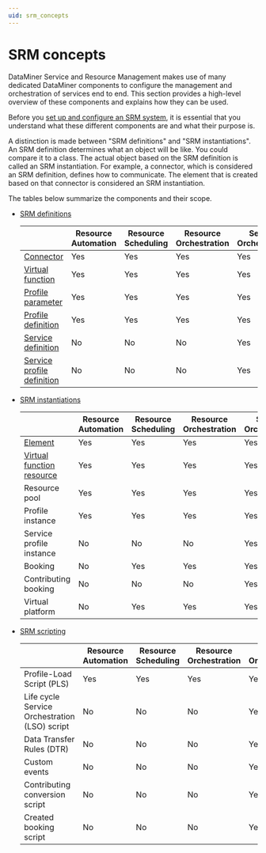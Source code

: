 ```yaml
---
uid: srm_concepts
---
```


# SRM concepts

DataMiner Service and Resource Management makes use of many dedicated DataMiner components to configure the management and orchestration of services end to end. This section provides a high-level overview of these components and explains how they can be used.

Before you [set up and configure an SRM system](xref:srm_getting_started), it is essential that you understand what these different components are and what their purpose is.

A distinction is made between "SRM definitions" and "SRM instantiations". An SRM definition determines what an object will be like. You could compare it to a class. The actual object based on the SRM definition is called an SRM instantiation. For example, a connector, which is considered an SRM definition, defines how to communicate. The element that is created based on that connector is considered an SRM instantiation.

The tables below summarize the components and their scope.

- [SRM definitions](xref:srm_definitions)

  | | Resource Automation | Resource Scheduling | Resource Orchestration | Service Orchestration |
  |--|---------------------|---------------------|------------------------|-----------------------|
  | [Connector](xref:srm_definitions#connector) | Yes | Yes | Yes | Yes |
  | [Virtual function](xref:srm_definitions#virtual-function) | Yes | Yes | Yes | Yes |
  | [Profile parameter](xref:srm_definitions#profile-parameter) | Yes | Yes | Yes | Yes |
  | [Profile definition](xref:srm_definitions#profile-definition) | Yes | Yes | Yes | Yes |
  | [Service definition](xref:srm_definitions#service-definition) | No | No | No | Yes |
  | [Service profile definition](xref:srm_definitions#service-profile-definition) | No | No | No | Yes |

- [SRM instantiations](xref:srm_instantiations)

  | | Resource Automation | Resource Scheduling | Resource Orchestration | Service Orchestration |
  |--|---------------------|---------------------|------------------------|-----------------------|
  | [Element](xref:srm_instantiations#element) | Yes | Yes | Yes | Yes |
  | [Virtual function resource](xref:srm_instantiations#virtual-function-resource) | Yes | Yes | Yes | Yes |
  | Resource pool | Yes | Yes | Yes | Yes |
  | Profile instance | Yes | Yes | Yes | Yes |
  | Service profile instance | No | No | No | Yes |
  | Booking | No | Yes | Yes | Yes |
  | Contributing booking | No | No | No | Yes |
  | Virtual platform | No | Yes | Yes | Yes |

- [SRM scripting](xref:srm_scripting)

  | | Resource Automation | Resource Scheduling | Resource Orchestration | Service Orchestration |
  |--|---------------------|---------------------|------------------------|-----------------------|
  | Profile-Load Script (PLS) | Yes | Yes | Yes | Yes |
  | Life cycle Service Orchestration (LSO) script | No | No | No | Yes |
  | Data Transfer Rules (DTR) | No | No | No | Yes |
  | Custom events | No | No | No | Yes |
  | Contributing conversion script | No | No | No | Yes |
  | Created booking script | No | No | No | Yes |

